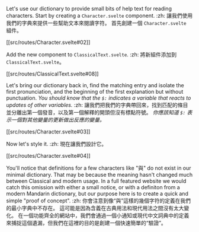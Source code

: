 Let's use our dictionary to provide small bits of help text for reading characters. Start by creating a `Character.svelte` component. :zh: 讓我們使用我們的字典來提供一些幫助文本來閱讀字符。 首先創建一個 `Character.svelte` 組件。

[[src/routes/Character.svelte#02]]

Add the new component to `ClassicalText.svelte`. :zh: 將新組件添加到 `ClassicalText.svelte`。

[[src/routes/ClassicalText.svelte#08]]

Let's bring our dictionary back in, find the matching entry and isolate the first pronunciation, and the beginning of the first explanation but without punctuation. *You should know that the `$:` indicates a variable that reacts to updates of other variables.* :zh: 讓我們把我們的字典帶回來，找到匹配的條目並分離出第一個發音，以及第一個解釋的開頭但沒有標點符號。 *你應該知道 `$:` 表示一個對其他變量的更新做出反應的變量。*

[[src/routes/Character.svelte#03]]

Now let's style it. :zh: 現在讓我們設計它。

[[src/routes/Character.svelte#04]]

You'll notice that definitions for a few characters like "與" do not exist in our minimal dictionary. That may be because the meaning hasn't changed much between Classical and modern usage. In a full featured website we would catch this omission with either a small notice, or with a definiton from a modern Mandarin dictionary, but our purpose here is to create a quick and simple "proof of concept". :zh: 你會注意到像“與”這樣的幾個字符的定義在我們的最小字典中不存在。 這可能是因為含義在古典用法和現代用法之間沒有太大變化。 在一個功能齊全的網站中，我們會通過一個小通知或現代中文詞典中的定義來捕捉這個遺漏，但我們在這裡的目的是創建一個快速簡單的“驗證”。

